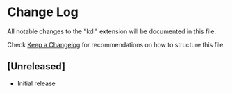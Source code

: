 # Change Log

All notable changes to the "kdl" extension will be documented in this file.

Check [Keep a Changelog](http://keepachangelog.com/) for recommendations on how to structure this file.

## [Unreleased]

- Initial release